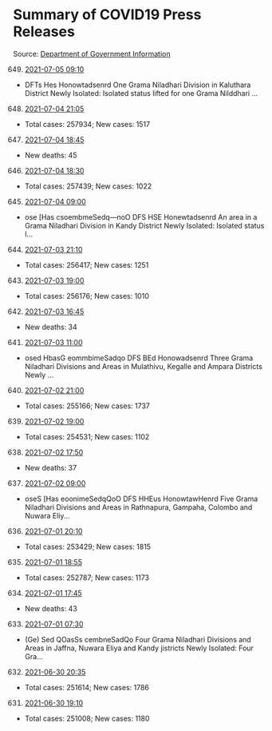 # Summary of COVID19 Press Releases
Source: [Department of Government Information](https://www.dgi.gov.lk/news/press-releases-sri-lanka/covid-19-documents)




649. [2021-07-05 09:10](./nopdf.dgigovlk.ref649.md)
  * DFTs Hes Honowtadsenrd
One Grama Niladhari Division in Kaluthara District Newly Isolated: Isolated status
lifted for one Grama Nilddhari ...
648. [2021-07-04 21:05](./nopdf.dgigovlk.ref648.md)
  * Total cases: 257934; New cases: 1517
647. [2021-07-04 18:45](./nopdf.dgigovlk.ref647.md)
  * New deaths: 45
646. [2021-07-04 18:30](./nopdf.dgigovlk.ref646.md)
  * Total cases: 257439; New cases: 1022
645. [2021-07-04 09:00](./nopdf.dgigovlk.ref645.md)
  * ose [Has csoembmeSedq—noO
DFS HSE Honewtadsenrd
An area in a Grama Niladhari Division in Kandy District Newly Isolated: Isolated status l...
644. [2021-07-03 21:10](./nopdf.dgigovlk.ref644.md)
  * Total cases: 256417; New cases: 1251
643. [2021-07-03 19:00](./nopdf.dgigovlk.ref643.md)
  * Total cases: 256176; New cases: 1010
642. [2021-07-03 16:45](./nopdf.dgigovlk.ref642.md)
  * New deaths: 34
641. [2021-07-03 11:00](./nopdf.dgigovlk.ref641.md)
  * osed HbasG eommbimeSadqo
DFS BEd Honowadsenrd
Three Grama Niladhari Divisions and Areas in Mulathivu, Kegalle and
Ampara Districts Newly ...
640. [2021-07-02 21:00](./nopdf.dgigovlk.ref640.md)
  * Total cases: 255166; New cases: 1737
639. [2021-07-02 19:00](./nopdf.dgigovlk.ref639.md)
  * Total cases: 254531; New cases: 1102
638. [2021-07-02 17:50](./nopdf.dgigovlk.ref638.md)
  * New deaths: 37
637. [2021-07-02 09:00](./nopdf.dgigovlk.ref637.md)
  * oseS [Has eoonimeSedqQoO
DFS HHEus HonowtawHenrd
Five Grama Niladhari Divisions and Areas in Rathnapura, Gampaha, Colombo and
Nuwara Eliy...
636. [2021-07-01 20:10](./nopdf.dgigovlk.ref636.md)
  * Total cases: 253429; New cases: 1815
635. [2021-07-01 18:55](./nopdf.dgigovlk.ref635.md)
  * Total cases: 252787; New cases: 1173
634. [2021-07-01 17:45](./nopdf.dgigovlk.ref634.md)
  * New deaths: 43
633. [2021-07-01 07:30](./nopdf.dgigovlk.ref633.md)
  * (Ge) Sed QOasSs cembneSadQo
Four Grama Niladhari Divisions and Areas in Jaffna, Nuwara Eliya and Kandy
jistricts Newly Isolated:
Four Gra...
632. [2021-06-30 20:35](./nopdf.dgigovlk.ref632.md)
  * Total cases: 251614; New cases: 1786
631. [2021-06-30 19:10](./nopdf.dgigovlk.ref631.md)
  * Total cases: 251008; New cases: 1180